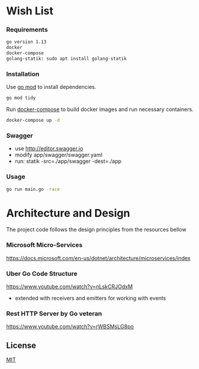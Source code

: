 # Wish List

### Requirements

```bash
go version 1.13
docker
docker-compose
golang-statik: sudo apt install golang-statik
```

### Installation

Use [go mod](https://blog.golang.org/using-go-modules) to install dependencies.

```bash
go mod tidy
```

Run [docker-compose](https://docs.docker.com/compose/) to build docker images and run necessary containers.

```bash
docker-compose up -d
```

### Swagger
- use http://editor.swagger.io
- modify app/swagger/swagger.yaml
- run: statik -src=./app/swagger -dest=./app

### Usage

```bash
go run main.go -race
```

# Architecture and Design

The project code follows the design principles from the resources bellow

### Microsoft Micro-Services

https://docs.microsoft.com/en-us/dotnet/architecture/microservices/index

### Uber Go Code Structure

https://www.youtube.com/watch?v=nLskCRJOdxM
- extended with receivers and emitters for working with events

### Rest HTTP Server by Go veteran

https://www.youtube.com/watch?v=rWBSMsLG8po

## License
[MIT](https://choosealicense.com/licenses/mit/)